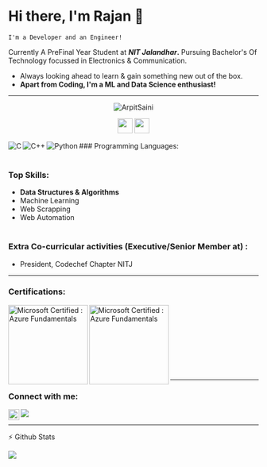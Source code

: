 # Hi there, I'm Rajan 👋
`I'm a Developer and an Engineer!`

Currently A PreFinal Year Student at **_NIT Jalandhar_.**
Pursuing Bachelor's Of Technology focussed in Electronics & Communication.

- Always looking ahead to learn & gain something new out of the box.
- **Apart from Coding, I'm a ML and Data Science enthusiast!**

<hr/>
<p align="center">
  <img src="https://github-readme-stats.vercel.app/api?username=codeme13&show_icons=true" alt="ArpitSaini">
</p>
  <p align="center">
                   <a href="https://www.linkedin.com/in/arpit5437" target="_blank"><img src="https://cdn.jsdelivr.net/npm/simple-icons@3.0.1/icons/linkedin.svg" height="30" width="30"></a>
                       <a href="https://twitter.com/arpitsaini123" target="_blank"><img src="https://cdn.jsdelivr.net/npm/simple-icons@3.0.1/icons/twitter.svg" height="30" width="30"></a>
  </p>
### Programming Languages:
<img align="left" alt="C" src="https://img.icons8.com/color/50/000000/c-programming.png" />
<img align="left" alt="C++" src="https://img.icons8.com/color/50/000000/c-plus-plus-logo.png"/>
<img align="left" alt="Python" src="https://img.icons8.com/ios-glyphs/50/000000/python.png" />
<br/><br/>

### Top Skills:

-  **Data Structures & Algorithms**
-  Machine Learning
- Web Scrapping
- Web Automation
<br/><br/>
### Extra Co-curricular activities (Executive/Senior Member at) :

- President, Codechef Chapter NITJ

<hr/>

### Certifications:
<img align="left" alt="Microsoft Certified : Azure Fundamentals" src="https://images.youracclaim.com/size/680x680/images/5c8fca38-b0d2-49e5-9ad2-f3f8e79b327f/azure-data-scientist-associate-600x600.png" width="160" height="160" />
<img align="left" alt="Microsoft Certified : Azure Fundamentals" src="https://images.youracclaim.com/size/680x680/images/1fab226c-0e60-4b45-9853-1905a4b6853a/azure-ai-engineer-600x600.png" width="160" height="160" />
<br/><br/><br/><br/><br/><br/><br/><br/>
<hr />

### Connect with me:

[<img align="left" alt="codeSTACKr | LinkedIn" width="22px" src="https://cdn.jsdelivr.net/npm/simple-icons@v3/icons/linkedin.svg" />][linkedin]
[<img align="left" src="https://img.icons8.com/material-sharp/24/000000/github.png"/>][github]

[linkedin]: https://linkedin.com/in/rajan-arora-06121999
[github]: https://www.github.com/rajanarora1999

<br/><hr/>

:zap: Github Stats

  <!--<img align="left" alt="Amardeep's Github Status" src="https://github-readme-stats.vercel.app/api?username=rajanarora1999&show_icons=true&hide_border=true&theme=dracula" />-->
  <img align="left" src="https://github-readme-stats.vercel.app/api/top-langs/?username=rajanarora1999&theme=dracula&layout=compact" />
